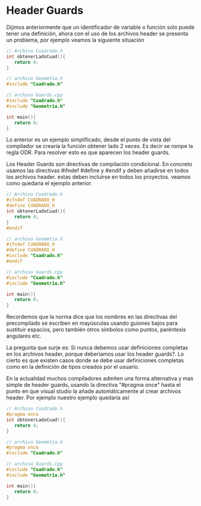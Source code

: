 Header Guards
===

Dijimos anteriormente que un identificador de variable o función solo
puede tener una definición, ahora con el uso de los archivos header se presenta
un problema, por ejemplo veamos la siguiente situación

```c++
// Archivo Cuadrado.h
int obtenerLadoCuad(){
   return 4;
}
```

```c++
// archivo Geometia.h
#include "Cuadrado.h"

```

```c++
// archivo Guards.cpp
#include "Cuadrado.h"
#include "Geometria.h"

int main(){
   return 0;
}

```

Lo anterior es un ejemplo simplificado, desde el punto de vista del compilador
se crearía la función obtener lado 2 veces. Es decir se rompe la regla ODR.
Para resolver esto es que aparecen los header guards.

Los Header Guards son directivas de compilación condicional. En concreto usamos
las directivas #ifndef #define y #endif y deben añadirse en todos los archivos
header. estas deben incluirse en todos los proyectos. veamos como quedaria el
ejemplo anterior.

```c++
// Archivo Cuadrado.h
#ifndef CUADRADO_H
#define CUADRADO_H
int obtenerLadoCuad(){
   return 4;
}
#endif
```

```c++
// archivo Geometia.h
#ifndef CUADRADO_H
#define CUADRADO_H
#include "Cuadrado.h"
#endif
```

```c++
// archivo Guards.cpp
#include "Cuadrado.h"
#include "Geometria.h"

int main(){
   return 0;
}
```

Recordemos que la norma dice que los nombres en las directivas del precompilado
se escriben en mayúsculas usando guiones bajos para sustituir espacios, pero
también otros símbolos como puntos, paréntesis angulares etc.

La pregunta que surje es: Si nunca debemos usar definiciones completas en los
archivos header, porque deberíamos usar los header guards?. Lo cierto es que
existen casos donde se debe usar definiciones completas como en la definición
de tipos creados por el usuario.

En la actualidad muchos compiladores admiten una forma alternativa y mas simple
de header guards, usando la directiva "#pragma once" hasta el punto en que
visual studio la añade automáticamente al crear archivos header. Por ejemplo
nuestro ejemplo quedaría así

```c++
// Archivo Cuadrado.h
#pragma once
int obtenerLadoCuad(){
   return 4;
}
```

```c++
// archivo Geometia.h
#pragma once
#include "Cuadrado.h"

```

```c++
// archivo Guards.cpp
#include "Cuadrado.h"
#include "Geometria.h"

int main(){
   return 0;
}
```

